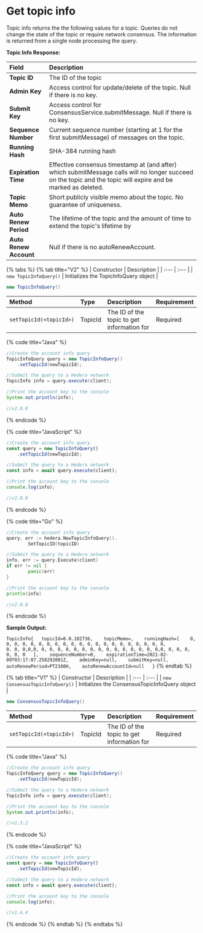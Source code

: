 # Get topic info

Topic info returns the the following values for a topic.  Queries do not change the state of the topic or require network consensus. The information is returned from a single node processing the query.

**Topic Info Response:**

| **Field** | **Description** |
| :--- | :--- |
| **Topic ID** | The ID of the topic |
| **Admin Key** | Access control for update/delete of the topic. Null if there is no key. |
| **Submit Key** | Access control for ConsensusService.submitMessage. Null if there is no key. |
| **Sequence Number** | Current sequence number \(starting at 1 for the first submitMessage\) of messages on the topic. |
| **Running Hash** | SHA-384 running hash  |
| **Expiration Time** | Effective consensus timestamp at \(and after\) which submitMessage calls will no longer succeed on the topic and the topic will expire and be marked as deleted. |
| **Topic Memo** | Short publicly visible memo about the topic. No guarantee of uniqueness. |
| **Auto Renew Period** | The lifetime of the topic and the amount of time to extend the topic's lifetime by |
| **Auto Renew Account** | Null if there is no autoRenewAccount.  |

{% tabs %}
{% tab title="V2" %}
| Constructor | Description |
| :--- | :--- |
| `new TopicInfoQuery()` | Initializes the TopicInfoQuery object |

```java
new TopicInfoQuery()
```

| Method | Type | Description | Requirement |
| :--- | :--- | :--- | :--- |
| `setTopicId(<topicId>)` | TopicId | The ID of the topic to get information for | Required |

{% code title="Java" %}
```java
//Create the account info query
TopicInfoQuery query = new TopicInfoQuery()
    .setTopicId(newTopicId);

//Submit the query to a Hedera network
TopicInfo info = query.execute(client);

//Print the account key to the console
System.out.println(info);

//v2.0.0
```
{% endcode %}

{% code title="JavaScript" %}
```javascript
//Create the account info query
const query = new TopicInfoQuery()
    .setTopicId(newTopicId);

//Submit the query to a Hedera network
const info = await query.execute(client);

//Print the account key to the console
console.log(info);

//v2.0.0
```
{% endcode %}

{% code title="Go" %}
```go
//Create the account info query
query, err := hedera.NewTopicInfoQuery().
		SetTopicID(topicID)

//Submit the query to a Hedera network
info, err := query.Execute(client)
if err != nil {
		panic(err)
}

//Print the account key to the console
println(info)

//v2.0.0
```
{% endcode %}

**Sample Output:**

`TopicInfo{  
     topicId=0.0.102736,   
     topicMemo=,   
     runningHash=[   
          0, 0, 0, 0, 0, 0, 0, 0, 0, 0, 0, 0, 0, 0, 0, 0, 0, 0, 0, 0, 0,            0. 0, 0,0,0, 0, 0, 0, 0, 0, 0, 0, 0, 0, 0, 0, 0, 0, 0, 0,0, 0, 0, 0, 0, 0, 0  
     ],   
     sequenceNumber=0,   
     expirationTime=2021-02-09T03:17:07.258292001Z,   
     adminKey=null,   
     submitKey=null,   
     autoRenewPeriod=PT2160H,   
     autoRenewAccountId=null  
}`
{% endtab %}

{% tab title="V1" %}
| Constructor | Description |
| :--- | :--- |
| `new ConsensusTopicInfoQuery()` | Initializes the ConsensusTopicInfoQuery object |

```java
new ConsensusTopicInfoQuery()
```



| Method | Type | Description | Requirement |
| :--- | :--- | :--- | :--- |
| `setTopicId(<topicId>)` | TopicId | The ID of the topic to get information for | Required |

{% code title="Java" %}
```java
//Create the account info query
TopicInfoQuery query = new TopicInfoQuery()
    .setTopicId(newTopicId);

//Submit the query to a Hedera network
TopicInfo info = query.execute(client);

//Print the account key to the console
System.out.println(info);

//v1.3.2
```
{% endcode %}

{% code title="JavaScript" %}
```javascript
//Create the account info query
const query = new TopicInfoQuery()
    .setTopicId(newTopicId);

//Submit the query to a Hedera network
const info = await query.execute(client);

//Print the account key to the console
console.log(info);

//v1.4.4
```
{% endcode %}
{% endtab %}
{% endtabs %}



